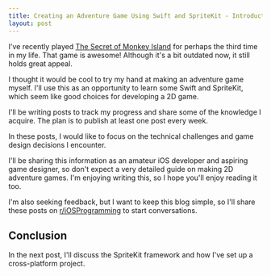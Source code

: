 ```yaml
---
title: Creating an Adventure Game Using Swift and SpriteKit - Introduction
layout: post
---
```


I've recently played [The Secret of Monkey Island](https://en.wikipedia.org/wiki/The_Secret_of_Monkey_Island) for perhaps the third time in my life. That game is awesome! Although it's a bit outdated now, it still holds great appeal.

I thought it would be cool to try my hand at making an adventure game myself. I'll use this as an opportunity to learn some Swift and SpriteKit, which seem like good choices for developing a 2D game.

I'll be writing posts to track my progress and share some of the knowledge I acquire. The plan is to publish at least one post every week.

In these posts, I would like to focus on the technical challenges and game design decisions I encounter.

I'll be sharing this information as an amateur iOS developer and aspiring game designer, so don't expect a very detailed guide on making 2D adventure games. I'm enjoying writing this, so I hope you'll enjoy reading it too.

I'm also seeking feedback, but I want to keep this blog simple, so I'll share these posts on [r/iOSProgramming](https://www.reddit.com/r/iOSProgramming/) to start conversations.

## Conclusion

In the next post, I'll discuss the SpriteKit framework and how I've set up a cross-platform project.

